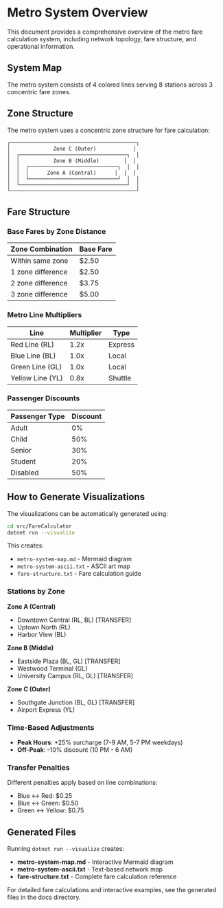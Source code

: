 # Metro System Overview

This document provides a comprehensive overview of the metro fare calculation system, including network topology, fare structure, and operational information.

## System Map

The metro system consists of 4 colored lines serving 8 stations across 3 concentric fare zones.

## Zone Structure

The metro system uses a concentric zone structure for fare calculation:

```
┌─────────────────────────────────────────┐
│              Zone C (Outer)            │
│  ┌───────────────────────────────────┐  │
│  │           Zone B (Middle)        │  │
│  │  ┌─────────────────────────────┐  │  │
│  │  │      Zone A (Central)      │  │  │
│  │  └─────────────────────────────┘  │  │
│  └───────────────────────────────────┘  │
└─────────────────────────────────────────┘
```

## Fare Structure

### Base Fares by Zone Distance
| Zone Combination | Base Fare |
|------------------|-----------|
| Within same zone | $2.50     |
| 1 zone difference | $2.50     |
| 2 zone difference | $3.75     |
| 3 zone difference | $5.00     |

### Metro Line Multipliers
| Line | Multiplier | Type |
|------|------------|------|
| Red Line (RL) | 1.2x | Express |
| Blue Line (BL) | 1.0x | Local |
| Green Line (GL) | 1.0x | Local |
| Yellow Line (YL) | 0.8x | Shuttle |

### Passenger Discounts
| Passenger Type | Discount |
|----------------|----------|
| Adult | 0% |
| Child | 50% |
| Senior | 30% |
| Student | 20% |
| Disabled | 50% |

## How to Generate Visualizations

The visualizations can be automatically generated using:

```bash
cd src/FareCalculator
dotnet run --visualize
```

This creates:
- `metro-system-map.md` - Mermaid diagram
- `metro-system-ascii.txt` - ASCII art map
- `fare-structure.txt` - Fare calculation guide

### Stations by Zone

**Zone A (Central)**
- Downtown Central (RL, BL) [TRANSFER]
- Uptown North (RL)
- Harbor View (BL)

**Zone B (Middle)**
- Eastside Plaza (BL, GL) [TRANSFER]
- Westwood Terminal (GL)
- University Campus (RL, GL) [TRANSFER]

**Zone C (Outer)**
- Southgate Junction (BL, GL) [TRANSFER]
- Airport Express (YL)

### Time-Based Adjustments
- **Peak Hours**: +25% surcharge (7-9 AM, 5-7 PM weekdays)
- **Off-Peak**: -10% discount (10 PM - 6 AM)

### Transfer Penalties
Different penalties apply based on line combinations:
- Blue ↔ Red: $0.25
- Blue ↔ Green: $0.50  
- Green ↔ Yellow: $0.75

## Generated Files

Running `dotnet run --visualize` creates:
- **metro-system-map.md** - Interactive Mermaid diagram
- **metro-system-ascii.txt** - Text-based network map  
- **fare-structure.txt** - Complete fare calculation reference

For detailed fare calculations and interactive examples, see the generated files in the docs directory. 